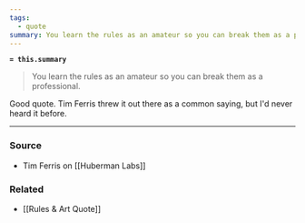 ```yaml
---
tags:
  - quote
summary: You learn the rules as an amateur so you can break them as a professional.
---
```

**`= this.summary`**

> You learn the rules as an amateur so you can break them as a professional.

Good quote. Tim Ferris threw it out there as a common saying, but I'd never heard it before. 

---
### Source
- Tim Ferris on [[Huberman Labs]]

### Related
- [[Rules & Art Quote]]